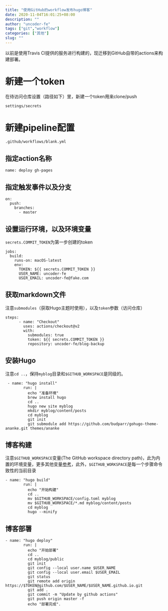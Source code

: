 ```yaml
---
title: "使用GitHub的workflow发布hugo博客"
date: 2020-11-04T16:01:25+08:00
description: ""
author: "uncoder-fe"
tags: ["git","workflow"]
categories: ["其他"]
slug: ""
---
```


以前是使用Travis CI提供的服务进行构建的，现迁移到GitHub自带的actions来构建部署。

<!--more-->

# 新建一个token

在待访问仓库设置（路径如下）里，新建一个token用来clone/push

```bash
settings/secrets
```


# 新建pipeline配置

```bash
.github/workflows/blank.yml
```

## 指定action名称

```
name: deploy gh-pages
```

## 指定触发事件以及分支

```
on:
  push:
    branches:
      - master
```

## 设置运行环境，以及环境变量

`secrets.COMMIT_TOKEN`为第一步创建的token

```
jobs:
  build:
    runs-on: macOS-latest
    env:
      TOKEN: ${{ secrets.COMMIT_TOKEN }}
      USER_NAME: uncoder-fe
      USER_EMAIL: uncoder-fe@fake.com
```

## 获取markdown文件

注意`submodules`（获取Hugo主题时使用），以及`token`参数（访问仓库）

```
steps:
      - name: "Checkout"
        uses: actions/checkout@v2
        with:
          submodules: true
          token: ${{ secrets.COMMIT_TOKEN }}
          repository: uncoder-fe/blog-backup
```

## 安装Hugo

注意`cd ..`，保持`myblog`目录和`$GITHUB_WORKSPACE`是同级的。

```
 - name: "hugo install"
        run: |
          echo "准备环境" 
          brew install hugo
          cd ..
          hugo new site myblog
          mkdir myblog/content/posts
          cd myblog
          git init
          git submodule add https://github.com/budparr/gohugo-theme-ananke.git themes/ananke
```

## 博客构建

注意`$GITHUB_WORKSPACE`变量(The GitHub workspace directory path)，此为内置的环境变量，更多其他变量[参考](https://docs.github.com/en/free-pro-team@latest/actions/reference/environment-variables)，此外，`$GITHUB_WORKSPACE`是每一个步骤命令致性的当前目录

```
- name: "hugo build"
        run: |  
          echo "开始构建"
          cd ..
          mv $GITHUB_WORKSPACE/config.toml myblog
          mv $GITHUB_WORKSPACE/*.md myblog/content/posts
          cd myblog
          hugo --minify
```

## 博客部署

```
- name: "hugo deploy"
        run: |
          echo "开始部署"
          cd ..
          cd myblog/public
          git init
          git config --local user.name $USER_NAME
          git config --local user.email $USER_EMAIL
          git status
          git remote add origin https://$TOKEN@github.com/$USER_NAME/$USER_NAME.github.io.git
          git add .
          git commit -m "Update by github actions"
          git push origin master -f
          echo "部署完成".
```